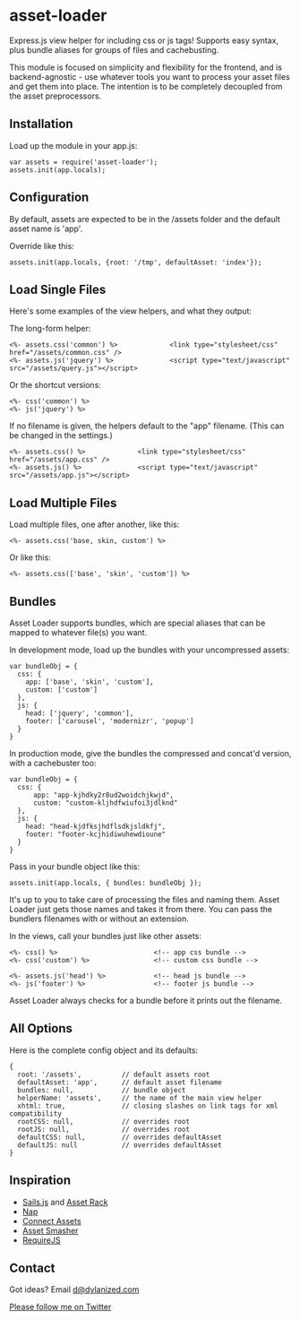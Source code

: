 asset-loader
========

Express.js view helper for including css or js tags! Supports easy syntax, plus bundle aliases for groups of files and cachebusting.

This module is focused on simplicity and flexibility for the frontend, and is backend-agnostic - use whatever tools you want to process your asset files and get them into place. The intention is to be completely decoupled from the asset preprocessors.


Installation
---

Load up the module in your app.js:

    var assets = require('asset-loader');
    assets.init(app.locals);

Configuration
---

By default, assets are expected to be in the /assets folder and the default asset name is 'app'.

Override like this:

    assets.init(app.locals, {root: '/tmp', defaultAsset: 'index'});
    

Load Single Files
---

Here's some examples of the view helpers, and what they output:

The long-form helper:

    <%- assets.css('common') %>				<link type="stylesheet/css" href="/assets/common.css" />    
	<%- assets.js('jquery') %>    			<script type="text/javascript" src="/assets/query.js"></script>
        
Or the shortcut versions:

	<%- css('common') %>
	<%- js('jquery') %>
	
If no filename is given, the helpers default to the "app" filename. (This can be changed in the settings.)

    <%- assets.css() %>				<link type="stylesheet/css" href="/assets/app.css" />    		
    <%- assets.js() %>				<script type="text/javascript" src="/assets/app.js"></script>
        

Load Multiple Files
---

Load multiple files, one after another, like this:

    <%- assets.css('base, skin, custom') %>
    
Or like this:    
    
    <%- assets.css(['base', 'skin', 'custom']) %>
          

Bundles
---

Asset Loader supports bundles, which are special aliases that can be mapped to whatever file(s) you want.

In development mode, load up the bundles with your uncompressed assets:

    var bundleObj = {
      css: {
        app: ['base', 'skin', 'custom'],
        custom: ['custom']
      },  
      js: {
        head: ['jquery', 'common'], 
        footer: ['carousel', 'modernizr', 'popup']
      }
    }
  
In production mode, give the bundles the compressed and concat'd version, with a cachebuster too:

    var bundleObj = {
      css: {
    	  app: "app-kjhdky2r8ud2woidchjkwjd",
    	  custom: "custom-kljhdfwiufoi3jdlknd"
      },  
      js: {
        head: "head-kjdfksjhdflsdkjsldkfj", 
        footer: "footer-kcjhidiwuhewdioune"
      }
    }
     
Pass in your bundle object like this:

    assets.init(app.locals, { bundles: bundleObj });	
	
It's up to you to take care of processing the files and naming them. Asset Loader just gets those names and takes it from there. You can pass the bundlers filenames with or without an extension.      

In the views, call your bundles just like other assets:

    <%- css() %>						<!-- app css bundle -->
    <%- css('custom') %>				<!-- custom css bundle -->
    	
    <%- assets.js('head') %>			<!-- head js bundle -->
    <%- js('footer') %>					<!-- footer js bundle -->
        
Asset Loader always checks for a bundle before it prints out the filename.    


All Options
---

Here is the complete config object and its defaults:

    {
      root: '/assets',			// default assets root
	  defaultAsset: 'app',		// default asset filename
      bundles: null,			// bundle object
      helperName: 'assets',		// the name of the main view helper
      xhtml: true,				// closing slashes on link tags for xml compatibility
      rootCSS: null,			// overrides root
      rootJS: null,				// overrides root
      defaultCSS: null,			// overrides defaultAsset
      defaultJS: null			// overrides defaultAsset
    }  

                      
Inspiration
---

- [Sails.js](http://sails.js) and [Asset Rack](https://github.com/techpines/asset-rack)
- [Nap](https://github.com/craigspaeth/nap)
- [Connect Assets](https://github.com/adunkman/connect-assets)
- [Asset Smasher](https://github.com/jriecken/asset-smasher)
- [RequireJS](http://requirejs.org/)


Contact
---

Got ideas? Email d@dylanized.com

[Please follow me on Twitter](http://twitter.com/dylanized)